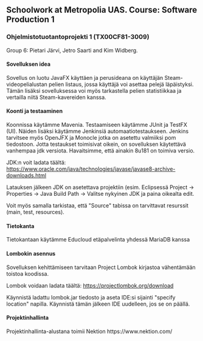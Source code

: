 <h2>Schoolwork at Metropolia UAS. Course: Software Production 1</h2>
<h3>Ohjelmistotuotantoprojekti 1 (TX00CF81-3009)</h3>
<p>Group 6: Pietari Järvi, Jetro Saarti and Kim Widberg.

<h4>Sovelluksen idea</h4>
<p>Sovellus on luotu JavaFX käyttäen ja perusideana on käyttäjän Steam-videopelialustan pelien listaus, jossa käyttäjä voi asettaa pelejä läpäistyksi. Tämän lisäksi sovelluksessa voi myös tarkastella pelien statistiikkaa ja vertailla niitä Steam-kavereiden kanssa.</p>

<h4>Koonti ja testaaminen</h4>
<p>Koonnissa käytämme Mavenia. Testaamiseen käytämme JUnit ja TestFX (UI). Näiden lisäksi käytämme Jenkinsiä automaatiotestaukseen. Jenkins tarvitsee myös OpenJFX ja Monocle jotka on asetettu valmiiksi pom tiedostoon. Jotta testaukset toimisivat oikein, on sovelluksen käytettävä vanhempaa jdk versiota. Havaitsimme, että ainakin 8u181 on toimiva versio. 

JDK:n voit ladata täältä: https://www.oracle.com/java/technologies/javase/javase8-archive-downloads.html

Latauksen jälkeen JDK on asetettava projektiin (esim. Eclipsessä Project -> Properties -> Java Build Path -> Valitse nykyinen JDK ja paina oikealta edit.

Voit myös samalla tarkistaa, että "Source" tabissa on tarvittavat resurssit (main, test, resources).
</p>

<h4>Tietokanta</h4>
<p>Tietokantaan käytämme Educloud etäpalvelinta yhdessä MariaDB kanssa</p>

<h4>Lombokin asennus</h4>
<p>Sovelluksen kehittämiseen tarvitaan Project Lombok kirjastoa vähentämään toistoa koodissa.

Lombok voidaan ladata täältä: https://projectlombok.org/download

Käynnistä ladattu lombok.jar tiedosto ja aseta IDE:si sijainti "specify location" napilla. Käynnistä tämän jälkeen IDE uudelleen, jos se on päällä.
</p>

<h4>Projektinhallinta</h4>
<p>Projektinhallinta-alustana toimii Nektion
https://www.nektion.com/
</p>
